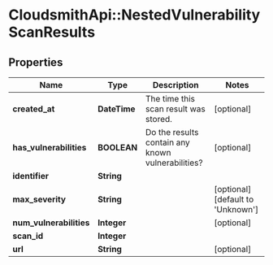 # CloudsmithApi::NestedVulnerabilityScanResults

## Properties
Name | Type | Description | Notes
------------ | ------------- | ------------- | -------------
**created_at** | **DateTime** | The time this scan result was stored. | [optional] 
**has_vulnerabilities** | **BOOLEAN** | Do the results contain any known vulnerabilities? | [optional] 
**identifier** | **String** |  | 
**max_severity** | **String** |  | [optional] [default to &#39;Unknown&#39;]
**num_vulnerabilities** | **Integer** |  | [optional] 
**scan_id** | **Integer** |  | 
**url** | **String** |  | [optional] 



